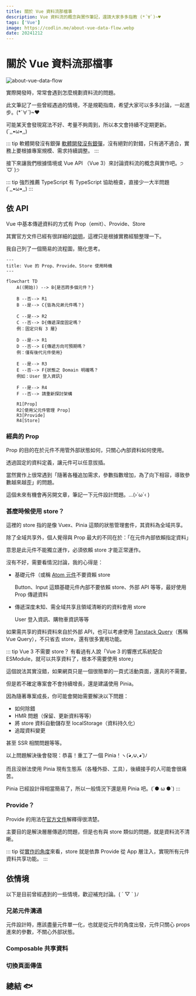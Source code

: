 ```yaml
---
title: 關於 Vue 資料流那檔事
description: Vue 資料流的概念與實作筆記，還請大家多多指教 (*´∀`)~♥
tags: ['Vue']
image: https://codlin.me/about-vue-data-flow.webp
date: 20241212
---
```


# 關於 Vue 資料流那檔事

![about-vue-data-flow](/about-vue-data-flow.webp)

實際開發時，常常會遇到怎麼規劃資料流的問題。

此文筆記了一些曾經遇過的情境，不是規範指南，希望大家可以多多討論，一起進步。<span class="text-nowrap">(*´∀`)~♥</span>

可能某天會發現寫法不好、考量不夠周到，所以本文會持續不定期更新。<span class="text-nowrap">(´,,•ω•,,)</span>

::: tip 軟體開發沒有銀彈
[軟體開發沒有銀彈](https://zh.wikipedia.org/zh-tw/%E6%B2%A1%E6%9C%89%E9%93%B6%E5%BC%B9)，沒有絕對的對錯，只有適不適合，實務上要根據專案規模、需求持續調整。
:::

接下來讓我們根據情境或 Vue API （Vue 3）來討論資料流的概念與實作吧。<span class="text-nowrap">੭ ˙ᗜ˙ )੭</span>

::: tip 強烈推薦 TypeScript
有 TypeScript 協助檢查，直接少一大半問題 <span class="text-nowrap">(´,,•ω•,,)</span>
:::

## 依 API

Vue 中基本傳遞資料的方式有 Prop（emit）、Provide、Store

其實官方文件已經有很詳細的[說明](https://vuejs.org/v2/guide/components.html#Passing-Data-with-Props)，這裡只是根據實務經驗整理一下。

我自己列了一個簡易的流程圖，簡化思考。

```mermaid
---
title: Vue 的 Prop、Provide、Store 使用時機
---

flowchart TD
    A((開始)) --> B{是否跨多個元件？}

    B --否--> R1
    B --是--> C{皆為兄弟元件嗎？}

    C --是--> R2
    C --否--> D{傳遞深度固定嗎？
    例：固定只有 3 層}

    D --是--> R1
    D --否--> E{傳遞方向可預期嗎？
    例：僅有後代元件使用}

    E --是--> R3
    E --否--> F{狀態之 Domain 明確嗎？
    例如：User 登入資訊}

    F --是--> R4
    F --否--> 請重新探討架構

    R1[Prop]
    R2[使用父元件管理 Prop]
    R3[Provide]
    R4[Store]
```

### 經典的 Prop

Prop 的目的在於元件不用管外部狀態如何，只關心內部資料如何使用。

透過固定的資料定義，讓元件可以任意拔插。

當然實作上很常遇到「隨著各種追加需求，參數指數增加，為了向下相容，導致參數越來越歪」的問題。

這個未來有機會再另開文章，筆記一下元件設計問題。...(›´ω`‹ )

### 甚麼時候使用 store？

這裡的 store 指的是像 Vuex、Pinia 這類的狀態管理套件，其資料為全域共享。

除了全域共享外，個人覺得與 Prop 最大的不同在於：「在元件內部依賴指定資料」

意思是此元件不能獨立運作，必須依賴 store 才能正常運作。

沒有不好，需要看情況討論，我的心得是：

- 基礎元件（或稱 [Atom 元件](https://medium.com/@kevinkurniawan97/atomic-design-with-vue-fa1b50a1251e)不要資賴 store

    Button、Input 這類基礎元件內部不要依賴 store、外部 API 等等，最好使用 Prop 傳遞資料

- 傳遞深度未知、需全域共享且領域清晰的的資料會用 store

    User 登入資訊、購物車資訊等等

如果需共享的資料資料來自於外部 API，也可以考慮使用 [Tanstack Query](https://tanstack.com/query/v5/docs/framework/vue/overview#motivation)（舊稱 Vue Query），不只省去 store，還有很多實用功能。

::: tip Vue 3 不需要 store？
有看過有人說「Vue 3 的響應式系統配合 ESModule，就可以共享資料了，根本不需要使用 store」

這個說法其實沒錯，如果網頁只是一個很簡單的一頁式活動頁面，還真的不需要。

但是若不確定專案會不會持續增長，還是建議使用 Pinia。

因為隨著專案成長，你可能會開始需要解決以下問題：

- 如何除錯
- HMR 問題（保留、更新資料等等）
- 將 store 資料自動儲存至 localStorage（資料持久化）
- 追蹤資料變更

甚至 SSR 相關問題等等。

以上問題解決後會發現：恭喜！重工了一個 Pinia！<span class="text-nowrap">ヽ(́◕◞౪◟◕‵)ﾉ</span>

而且沒辦法使用 Pinia 現有生態系（各種外掛、工具），後續接手的人可能會很痛苦。

Pinia 已經設計得相當簡易了，所以一般情況下還是用 Pinia 吧。<span class="text-nowrap">(´● ω ●`)</span>
:::

### Provide？

Provide 的用法在[官方文件](https://vuejs.org/guide/components/provide-inject)解釋得很清楚。

主要目的是解決層層傳遞的問題，但是也有與 store 類似的問題，就是資料流不清晰。

::: tip
從[實作的角度](https://github.com/vuejs/pinia/blob/2071db285569a3119cf62c5be16a63fb7b681b1d/packages/pinia/src/createPinia.ts#L29)來看，store 就是依靠 Provide 從 App 層注入，實現所有元件資料共享功能。
:::

## 依情境

以下是目前曾經遇到的一些情境，歡迎補充討論。( ´ ▽ ` )ﾉ

### 兄弟元件溝通

元件設計時，應該盡量元件單一化，也就是從元件的角度出發，元件只關心 props 進來的參數，不關心外部狀態。

### Composable 共享資料

### 切換頁面傳值

## 總結 🐟
